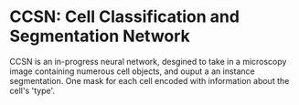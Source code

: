 # CCSN: Cell Classification and Segmentation Network
CCSN is an in-progress neural network, desgined to take in a microscopy image containing numerous cell objects, and ouput a an instance segmentation. One mask for each cell encoded with information about the cell's 'type'.



